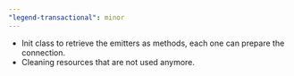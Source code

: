 ```yaml
---
"legend-transactional": minor
---
```


- Init class to retrieve the emitters as methods, each one can prepare the connection.
- Cleaning resources that are not used anymore.
